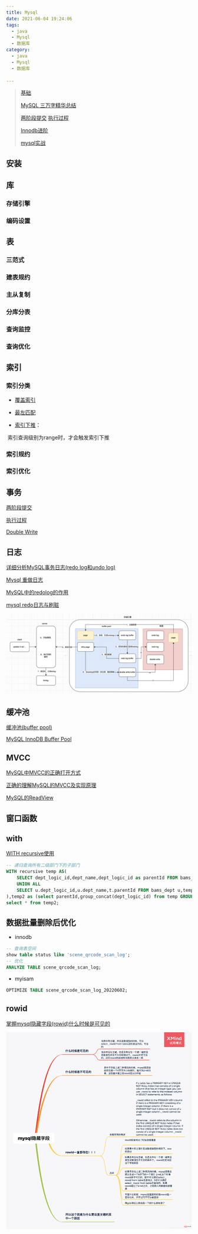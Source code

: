 ```yaml
---
title: Mysql
date: 2021-06-04 19:24:06
tags:
  - java
  - Mysql
  - 数据库
category:
  - java
  - Mysql
  - 数据库

---
```


> [基础](https://www.processon.com/view/60596321637689700771c679?fromnew=1#map)
>
> [MySQL 三万字精华总结](https://juejin.cn/post/6850037271233331208#heading-70)
>
> [两阶段提交](https://www.processon.com/view/5e7c1a75e4b06b852ff97db4?fromnew=1#map) [执行过程](https://www.processon.com/view/link/6045cdc46376897969e3e86c)
>
> [Innodb进阶](https://www.processon.com/view/5eba560d1e08530a9bf30e7e?fromnew=1#map)
>
> [mysql实战](https://www.processon.com/view/6048549af346fb1bdfb25365?fromnew=1#map)

## 安装

## 库

### 存储引擎

### 编码设置

## 表

### 三范式

### 建表规约

### 主从复制

### 分库分表

### 查询监控

### 查询优化

## 索引

### 索引分类

- [覆盖索引](https://www.cnblogs.com/wang-meng/p/ae6d1c4a7b553e9a5c8f46b67fb3e3aa.html)
- [最左匹配](https://cloud.tencent.com/developer/article/1774781)

- [索引下推](https://juejin.cn/post/7005794550862053412)：

​		索引查询级别为range时，才会触发索引下推

### 索引规约



### 索引优化

### 

## 事务

[两阶段提交](https://www.processon.com/view/5e7c1a75e4b06b852ff97db4?fromnew=1#map) 

[执行过程](https://www.processon.com/view/link/6045cdc46376897969e3e86c)

[Double Write](https://blog.csdn.net/jc_benben/article/details/78967380)

## 日志

[详细分析MySQL事务日志(redo log和undo log)](https://www.cnblogs.com/f-ck-need-u/archive/2018/05/08/9010872.html)

[Mysql 重做日志](https://blog.csdn.net/jc_benben/article/details/65431530)

[MySQL中的redolog的作用](https://blog.csdn.net/weixin_29174385/article/details/113225411)

[mysql redo日志与刷脏](https://www.cnblogs.com/xxmysql/p/5754211.html)

![image-20220720173126552](Mysql/image-20220720173126552.png)

## 缓冲池

[缓冲池(buffer pool)](https://blog.csdn.net/shenjian58/article/details/93268633)

[MySQL InnoDB Buffer Pool](https://www.ywnds.com/?p=9886)

## MVCC

[MySQL中MVCC的正确打开方式](https://blog.csdn.net/Waves___/article/details/105295060#1.2、Read%20View%20结构)

[正确的理解MySQL的MVCC及实现原理](https://blog.csdn.net/SnailMann/article/details/94724197)

[MySQL的ReadView](https://blog.csdn.net/thesprit/article/details/112970122)

## 窗口函数

## with

[WITH recursive使用](https://blog.csdn.net/sin_dapeng/article/details/121673632)

```sql
-- 递归查询所有二级部门下的子部门
WITH recursive temp AS(
    SELECT dept_logic_id,dept_name,dept_logic_id as parentId FROM bams_dept WHERE parent_logic_id='0001'
    UNION ALL
    SELECT u.dept_logic_id,u.dept_name,t.parentId FROM bams_dept u,temp t WHERE u.parent_logic_id=t.dept_logic_id
),temp2 as (select parentId,group_concat(dept_logic_id) from temp GROUP BY parentId)
select * from temp2;


```

## 数据批量删除后优化

- innodb 

```sql
-- 查询表空间
show table status like 'scene_qrcode_scan_log';
-- 优化
ANALYZE TABLE scene_qrcode_scan_log;
```

- myisam

```sql
OPTIMIZE TABLE scene_qrcode_scan_log_20220602;
```

## rowid

[掌握mysql隐藏字段(rowid)什么时候是可见的](https://www.php.cn/mysql-tutorials-468451.html)

![0bad486034837822b070943909645c83-0](Mysql/0bad486034837822b070943909645c83-0.png)



